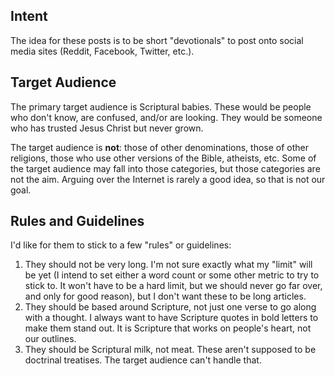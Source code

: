 
## Intent
The idea for these posts is to be short "devotionals" to post onto social media sites (Reddit, Facebook, Twitter, etc.).

## Target Audience
The primary target audience is Scriptural babies. These would be people who don't know, are confused, and/or are looking. They would be someone who has trusted Jesus Christ but never grown.

The target audience is __not__: those of other denominations, those of other religions, those who use other versions of the Bible, atheists, etc. Some of the target audience may fall into those categories, but those categories are not the aim. Arguing over the Internet is rarely a good idea, so that is not our goal.

## Rules and Guidelines
I'd like for them to stick to a few "rules" or guidelines:

1. They should not be very long. I'm not sure exactly what my "limit" will be yet (I intend to set either a word count or some other metric to try to stick to. It won't have to be a hard limit, but we should never go far over, and only for good reason), but I don't want these to be long articles.
2. They should be based around Scripture, not just one verse to go along with a thought. I always want to have Scripture quotes in bold letters to make them stand out. It is Scripture that works on people's heart, not our outlines.
3. They should be Scriptural milk, not meat. These aren't supposed to be doctrinal treatises. The target audience can't handle that.